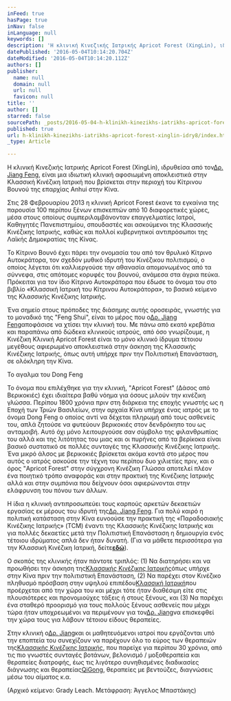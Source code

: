 ```yaml
---
inFeed: true
hasPage: true
inNav: false
inLanguage: null
keywords: []
description: 'H κλινική Κινεζικής Ιατρικής Apricot Forest (XingLin), ιδρυθείσα από τονΔρ. Jiang Feng, είναι μια ιδιωτική κλινική αφοσιωμένη αποκλειστικά στην Κλασσική Κινέζικη Ιατρική που βρίσκεται στην περιοχή του Κίτρινου Βουνού της επαρχίας Anhui στην Κίνα.'
datePublished: '2016-05-04T10:14:20.704Z'
dateModified: '2016-05-04T10:14:20.112Z'
authors: []
publisher:
  name: null
  domain: null
  url: null
  favicon: null
title: ''
author: []
starred: false
sourcePath: _posts/2016-05-04-h-klinikh-kinezikhs-iatrikhs-apricot-forest-xinglin-idry8.md
published: true
url: h-klinikh-kinezikhs-iatrikhs-apricot-forest-xinglin-idry8/index.html
_type: Article

---
```

H κλινική Κινεζικής Ιατρικής Apricot Forest (XingLin), ιδρυθείσα από τον[Δρ. Jiang Feng][0], είναι μια ιδιωτική κλινική αφοσιωμένη αποκλειστικά στην Κλασσική Κινέζικη Ιατρική που βρίσκεται στην περιοχή του Κίτρινου Βουνού της επαρχίας Anhui στην Κίνα.

Στις 28 Φεβρουαρίου 2013 η κλινική Apricot Forest έκανε τα εγκαίνια της παρουσία 100 περίπου ξένων επισκεπτών από 10 διαφορετικές χώρες, μέσα στους οποίους συμπεριλαμβάνονταν επαγγελματίες Ιατροί, Καθηγητές Πανεπιστημίου, σπουδαστές και ασκούμενοι της Κλασσικής Κινέζικης Ιατρικής, καθώς και πολλοί κυβερνητικοί αντιπρόσωποι της Λαϊκής Δημοκρατίας της Κίνας.

Το Κίτρινο Βουνό έχει πάρει την ονομασία του από τον θρυλικό Κίτρινο Αυτοκράτορα, τον σχεδόν μυθικό ιδρυτή του Κινέζικου πολιτισμού, ο οποίος λέγεται ότι καλλιεργούσε την αθανασία απομονωμένος από τα σύννεφα, στις απότομες κορυφές του βουνού, ανάμεσα στα άγρια πεύκα. Πρόκειται για τον ίδιο Κίτρινο Αυτοκράτορα που έδωσε το όνομα του στο βιβλίο «Κλασσική Ιατρική του Κίτρινου Αυτοκράτορα», το βασικό κείμενο της Κλασσικής Κινέζικης Ιατρικής.

Ένα σημείο στους πρόποδες της διάσημης αυτής οροσειράς, γνωστής για το μοναδικό της "Feng Shui", είναι το μέρος που ο[Δρ. Jiang Feng][0]αποφάσισε να χτίσει την κλινική του. Με πάνω από εκατό κρεβάτια και παραπάνω από δώδεκα κλινικούς ιατρούς, από όσο γνωρίζουμε, η Κινέζικη Κλινική Apricot Forest είναι το μόνο κλινικό ίδρυμα τέτοιου μεγέθους αφιερωμένο αποκλειστικά στην άσκηση της Κλασσικής Κινέζικης Ιατρικής, όπως αυτή υπήρχε πριν την Πολιτιστική Επανάσταση, σε ολόκληρη την Κίνα.

Το αγαλμα του Dong Feng

Το όνομα που επιλέχθηκε για την κλινική, "Apricot Forest" (Δάσος από Βερικοκιές) έχει ιδιαίτερα βαθύ νόημα για όσους μιλούν την κινέζικη γλώσσα. Περίπου 1800 χρόνια πριν στη διάρκεια της εποχής γνωστής ως η Εποχή των Τριών Βασιλείων, στην αρχαία Κίνα υπήρχε ένας ιατρός με το όνομα Dong Feng ο οποίος αντί να δέχεται πληρωμή από τους ασθενείς του, απλά ζητούσε να φυτεύουν βερικοκιές στον δενδρόκηπο του ως ανταμοιβή. Αυτό όχι μόνο λειτουργούσε σαν σύμβολο της φιλανθρωπίας του αλλά και της λιτότητας του μιας και οι πυρήνες από τα βερίκοκα είναι βασικό συστατικό σε πολλές συνταγές της Κλασσικής Κινέζικης Ιατρικής. Ένα μικρό άλσος με βερικοκιές βρίσκεται ακόμα κοντά στο μέρος που αυτός ο ιατρός ασκούσε την τέχνη του περίπου δυο χιλιετίες πριν, και ο όρος "Apricot Forest" στην σύγχρονη Κινέζικη Γλώσσα αποτελεί πλέον ένα ποιητικό τρόπο αναφοράς και στην πρακτική της Κινέζικης Ιατρικής αλλά και στην συμπόνια που δείχνουν όσοι αφιερώνονται στην ελάφρυνση του πόνου των άλλων.

Η ίδια η κλινική αντιπροσωπεύει τους καρπούς αρκετών δεκαετιών εργασίας εκ μέρους του ιδρυτή της[Δρ. Jiang Feng][1]. Για πολύ καιρό η πολιτική κατάσταση στην Κίνα ευνοούσε την πρακτική της «Παραδοσιακής Κινέζικης Ιατρικής» (TCM) έναντι της Κλασσικής Κινέζικης Ιατρικής και για πολλές δεκαετίες μετά την Πολιτιστική Επανάσταση η δημιουργία ενός τέτοιου ιδρύματος απλά δεν ήταν δυνατή. (Για να μάθετε περισσότερα για την Κλασσική Κινέζικη Ιατρική, δείτε[**εδώ**][2]).

Ο σκοπός της κλινικής ήταν πάντοτε τριπλός: (1) Να διατηρήσει και να προωθήσει την άσκηση της[Κλασσικής Κινέζικης Ιατρικής][3]όπως υπήρχε στην Κίνα πριν την πολιτιστική Επανάσταση, (2) Να παρέχει στον Κινέζικο πληθυσμό πρόσβαση στην υψηλού επιπέδου[Κλασσική Ιατρική][3]που προέρχεται από την χώρα του και μέχρι τότε ήταν διαθέσιμη είτε στις πλουσιότερες και προνομιούχες τάξεις ή στους ξένους, και (3) Να παρέχει ένα σταθερό προορισμό για τους πολλούς ξένους ασθενείς που μέχρι τώρα ήταν υποχρεωμένοι να περιμένουν για τον[Δρ. Jiang][0]να επισκεφθεί την χώρα τους για λάβουν τέτοιου είδους θεραπείες.

Στην κλινική ο[Δρ. Jiang][0]και οι μαθητευόμενοι ιατροί που εργάζονται υπό την εποπτεία του συνεχίζουν να παρέχουν όλο το εύρος των θεραπειών της[Κλασσικής Κινέζικης Ιατρικής][3], που παρείχε για περίπου 30 χρόνια, από τις πιο γνωστές συνταγές βοτάνων, βελονισμό / μοξοθεραπεία και θεραπείες διατροφής, έως τις λιγότερο συνηθισμένες διαδικασίες διάγνωσης και θεραπείας[QiGong][4], θεραπείες με βεντούζες, διαγνώσεις μέσω του αίματος κ.α.

(Αρχικό κείμενο: Grady Leach. Μετάφραση: Άγγελος Μπαστάκης)

[0]: http://www.apricotforest.gr/dr-jiang-feng/ "Δρ. Jiang Feng"
[1]: http://www.apricotforest.gr/%ce%b4%cf%81-jiang-feng/ "Δρ. Jiang Feng"
[2]: http://www.apricotforest.gr/classical-chinese-medicine/ "Κλασσική Κινέζικη Ιατρική"
[3]: http://www.apricotforest.gr/classical-chinese-medicine/
[4]: http://www.apricotforest.gr/qigong/